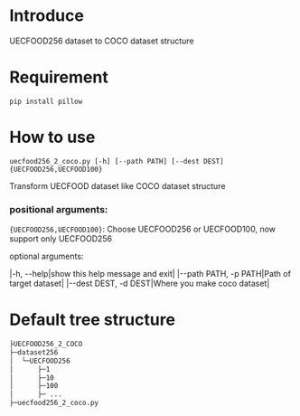 # Introduce
 UECFOOD256 dataset to COCO dataset structure

# Requirement
```
pip install pillow
```

# How to use
```
uecfood256_2_coco.py [-h] [--path PATH] [--dest DEST] {UECFOOD256,UECFOOD100}
```

Transform UECFOOD dataset like COCO dataset structure

### positional arguments:
  `{UECFOOD256,UECFOOD100}`: Choose UECFOOD256 or UECFOOD100, now support only UECFOOD256

optional arguments:

|-h, --help|show this help message and exit|
|--path PATH, -p PATH|Path of target dataset|
|--dest DEST, -d DEST|Where you make coco dataset|

# Default tree structure 
```bash
├UECFOOD256_2_COCO
├─dataset256
│  └─UECFOOD256
│      ├─1
│      ├─10
│      ├─100
│      ├─ ...
├─uecfood256_2_coco.py
```
